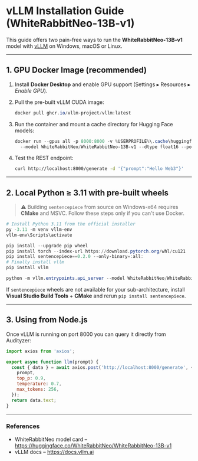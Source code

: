 # vLLM Installation Guide (WhiteRabbitNeo-13B-v1)

This guide offers two pain-free ways to run the **WhiteRabbitNeo-13B-v1** model with [vLLM](https://github.com/vllm-project/vllm) on Windows, macOS or Linux.

---
## 1. GPU Docker Image (recommended)

1. Install **Docker Desktop** and enable GPU support (Settings ▸ Resources ▸ *Enable GPU*).
2. Pull the pre-built vLLM CUDA image:

   ```powershell
   docker pull ghcr.io/vllm-project/vllm:latest
   ```
3. Run the container and mount a cache directory for Hugging Face models:

   ```powershell
   docker run --gpus all -p 8000:8000 -v %USERPROFILE%\.cache\huggingface:/root/.cache/huggingface ghcr.io/vllm-project/vllm:latest \
     --model WhiteRabbitNeo/WhiteRabbitNeo-13B-v1 --dtype float16 --port 8000
   ```
4. Test the REST endpoint:

   ```bash
   curl http://localhost:8000/generate -d '{"prompt":"Hello Web3"}'
   ```

---
## 2. Local Python ≥ 3.11 with pre-built wheels

> ⚠️  Building `sentencepiece` from source on Windows-x64 requires **CMake** and MSVC. Follow these steps only if you can't use Docker.

```powershell
# Install Python 3.11 from the official installer
py -3.11 -m venv vllm-env
vllm-env\Scripts\activate

pip install --upgrade pip wheel
pip install torch --index-url https://download.pytorch.org/whl/cu121
pip install sentencepiece==0.2.0 --only-binary=:all:
# Finally install vllm
pip install vllm

python -m vllm.entrypoints.api_server --model WhiteRabbitNeo/WhiteRabbitNeo-13B-v1 --dtype float16 --port 8000
```

If `sentencepiece` wheels are not available for your sub-architecture, install **Visual Studio Build Tools** + **CMake** and rerun `pip install sentencepiece`.

---
## 3. Using from Node.js

Once vLLM is running on port 8000 you can query it directly from Audityzer:

```javascript
import axios from 'axios';

export async function llm(prompt) {
  const { data } = await axios.post('http://localhost:8000/generate', {
    prompt,
    top_p: 0.9,
    temperature: 0.7,
    max_tokens: 256,
  });
  return data.text;
}
```

---
### References

* WhiteRabbitNeo model card – <https://huggingface.co/WhiteRabbitNeo/WhiteRabbitNeo-13B-v1>
* vLLM docs – <https://docs.vllm.ai> 